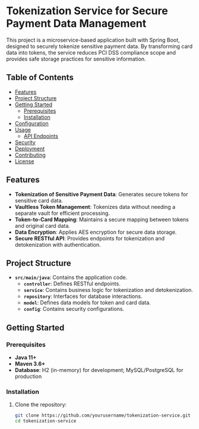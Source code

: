# Tokenization Service for Secure Payment Data Management

This project is a microservice-based application built with Spring Boot, designed to securely tokenize sensitive payment data. By transforming card data into tokens, the service reduces PCI DSS compliance scope and provides safe storage practices for sensitive information.

## Table of Contents

- [Features](#features)
- [Project Structure](#project-structure)
- [Getting Started](#getting-started)
  - [Prerequisites](#prerequisites)
  - [Installation](#installation)
- [Configuration](#configuration)
- [Usage](#usage)
  - [API Endpoints](#api-endpoints)
- [Security](#security)
- [Deployment](#deployment)
- [Contributing](#contributing)
- [License](#license)

## Features

- **Tokenization of Sensitive Payment Data**: Generates secure tokens for sensitive card data.
- **Vaultless Token Management**: Tokenizes data without needing a separate vault for efficient processing.
- **Token-to-Card Mapping**: Maintains a secure mapping between tokens and original card data.
- **Data Encryption**: Applies AES encryption for secure data storage.
- **Secure RESTful API**: Provides endpoints for tokenization and detokenization with authentication.

## Project Structure

- **`src/main/java`**: Contains the application code.
  - **`controller`**: Defines RESTful endpoints.
  - **`service`**: Contains business logic for tokenization and detokenization.
  - **`repository`**: Interfaces for database interactions.
  - **`model`**: Defines data models for token and card data.
  - **`config`**: Contains security configurations.

## Getting Started

### Prerequisites

- **Java 11+**
- **Maven 3.6+**
- **Database**: H2 (in-memory) for development; MySQL/PostgreSQL for production

### Installation

1. Clone the repository:
   ```bash
   git clone https://github.com/yourusername/tokenization-service.git
   cd tokenization-service
